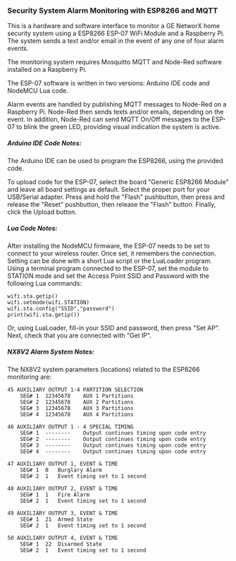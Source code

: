### Security System Alarm Monitoring with ESP8266 and MQTT

This is a hardware and software interface to monitor a GE NetworX home security system using a ESP8266 ESP-07 WiFi Module and a Raspberry Pi. The system sends a text and/or email in the event of any one of four alarm events.

The monitoring system requires Mosquitto MQTT and Node-Red software installed on a Raspberry Pi.

The ESP-07 software is written in two versions: Arduino IDE code and NodeMCU Lua code.

Alarm events are handled by publishing MQTT messages to Node-Red on a Raspberry Pi. Node-Red then sends texts and/or emails, depending on the event. In addition, Node-Red can send MQTT On/Off messages to the ESP-07 to blink the green LED, providing visual indication the system is active.

##### Arduino IDE Code Notes:
The Arduino IDE can be used to program the ESP8266, using the provided code.

To upload code for the ESP-07, select the board "Generic ESP8266 Module" and leave all board settings as default. Select the proper port for your USB/Serial adapter. Press and hold the "Flash" pushbutton, then press and release the "Reset" pushbutton,  then release the "Flash" button. Finally, click the Upload button.

##### Lua Code Notes:
After installing the NodeMCU firmware, the ESP-07 needs to be set to connect to your wireless router. Once set, it remembers the connection. Setting can be done with a short Lua script or the LuaLoader program. Using a terminal program connected to the ESP-07, set the module to STATION mode and set the Access Point SSID and Password with the following Lua commands:
```
wifi.sta.getip()
wifi.setmode(wifi.STATION)
wifi.sta.config("SSID","password")
print(wifi.sta.getip())
```
Or, using LuaLoader, fill-in your SSID and password, then press "Set AP". Next, check that you are connected with "Get IP".

##### NX8V2 Alarm System Notes:
The NX8V2 system parameters (locations) related to the ESP8266 monitoring are:
```
45 AUXILIARY OUTPUT 1-4 PARTITION SELECTION
	SEG# 1	12345678	AUX 1 Partitions
	SEG# 2	12345678	AUX 2 Partitions
	SEG# 3	12345678	AUX 3 Partitions
	SEG# 4	12345678	AUX 4 Partitions
	
46 AUXILIARY OUTPUT 1 - 4 SPECIAL TIMING  
	SEG# 1	--------	Output continues timing upon code entry
	SEG# 2	--------	Output continues timing upon code entry
	SEG# 3	--------	Output continues timing upon code entry
	SEG# 4	--------	Output continues timing upon code entry
	
47 AUXILIARY OUTPUT 1, EVENT & TIME
	SEG# 1	0	Burglary Alarm
	SEG# 2	1	Event timing set to 1 second
	
48 AUXILIARY OUTPUT 2, EVENT & TIME
	SEG# 1	1	Fire Alarm
	SEG# 2	1	Event timing set to 1 second
	
49 AUXILIARY OUTPUT 3, EVENT & TIME
	SEG# 1	21	Armed State
	SEG# 2	1	Event timing set to 1 second
	
50 AUXILIARY OUTPUT 4, EVENT & TIME
	SEG# 1	22	Disarmed State
	SEG# 2	1	Event timing set to 1 second
```
